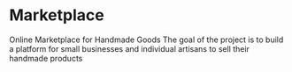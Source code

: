 # Marketplace
Online Marketplace for Handmade Goods  The goal of the project is to build a platform for small businesses and individual artisans to sell their handmade products
